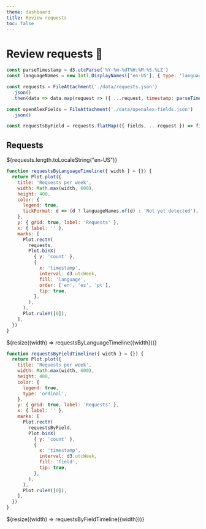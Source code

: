 ```yaml
---
theme: dashboard
title: Review requests
toc: false
---
```


# Review requests 🤞

```js
const parseTimestamp = d3.utcParse('%Y-%m-%dT%H:%M:%S.%LZ')
const languageNames = new Intl.DisplayNames(['en-US'], { type: 'language' })

const requests = FileAttachment('./data/requests.json')
  .json()
  .then(data => data.map(request => ({ ...request, timestamp: parseTimestamp(request.timestamp) })))

const openAlexFields = FileAttachment('./data/openalex-fields.json')
  .json()
```

```js
const requestsByField = requests.flatMap(({ fields, ...request }) => fields.map(field => ({ ...request, field })))
```

<div class="grid grid-cols-4">
  <div class="card">
    <h2>Requests</h2> 
    <span class="big">${requests.length.toLocaleString("en-US")}</span>
  </div>
</div>

```js
function requestsByLanguageTimeline({ width } = {}) {
  return Plot.plot({
    title: 'Requests per week',
    width: Math.max(width, 600),
    height: 400,
    color: {
      legend: true,
      tickFormat: d => (d ? languageNames.of(d) : 'Not yet detected'),
    },
    y: { grid: true, label: 'Requests' },
    x: { label: '' },
    marks: [
      Plot.rectY(
        requests,
        Plot.binX(
          { y: 'count' },
          {
            x: 'timestamp',
            interval: d3.utcWeek,
            fill: 'language',
            order: ['en', 'es', 'pt'],
            tip: true,
          },
        ),
      ),
      Plot.ruleY([0]),
    ],
  })
}
```

<div class="grid grid-cols-1">
  <div class="card">
    ${resize((width) => requestsByLanguageTimeline({width}))}
  </div>
</div>

```js
function requestsByFieldTimeline({ width } = {}) {
  return Plot.plot({
    title: 'Requests per week',
    width: Math.max(width, 600),
    height: 400,
    color: {
      legend: true,
      type: 'ordinal',
    },
    y: { grid: true, label: 'Requests' },
    x: { label: '' },
    marks: [
      Plot.rectY(
        requestsByField,
        Plot.binX(
          { y: 'count' },
          {
            x: 'timestamp',
            interval: d3.utcWeek,
            fill: 'field',
            tip: true,
          },
        ),
      ),
      Plot.ruleY([0]),
    ],
  })
}
```

<div class="grid grid-cols-1">
  <div class="card">
    ${resize((width) => requestsByFieldTimeline({width}))}
  </div>
</div>
